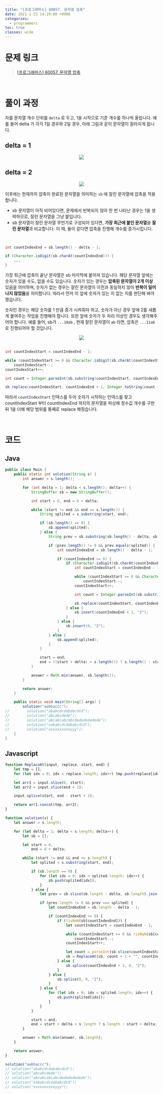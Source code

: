 ```yaml
---
title: "[프로그래머스] 60057. 문자열 압축"
date: 2021-1-23 14:19:00 +0900
categories:
  - programmers
toc: true
classes: wide
---
```


# 문제 링크

> [[프로그래머스] 60057. 문자열 압축](https://programmers.co.kr/learn/courses/30/lessons/60057)

<br>

# 풀이 과정

자를 문자열 개수 단위를 `delta` 로 두고, 1을 시작으로 기준 개수를 하나씩 올립니다. 예를 들어 delta 가 각각 1일 경우와 2일 경우, 아래 그림과 같이 문자열이 잘라지게 됩니다.

## delta = 1

<center><img src="http://dl.dropbox.com/s/4d3ogpsz739exqo/%ED%94%84%EB%A1%9C%EA%B7%B8%EB%9E%98%EB%A8%B8%EC%8A%A4-60057_%EB%AC%B8%EC%9E%90%EC%97%B4%20%EC%95%95%EC%B6%95-1.png"></center>

## delta = 2

<center><img src="http://dl.dropbox.com/s/9t2gv8fj77edc7b/%ED%94%84%EB%A1%9C%EA%B7%B8%EB%9E%98%EB%A8%B8%EC%8A%A4-60057_%EB%AC%B8%EC%9E%90%EC%97%B4%20%EC%95%95%EC%B6%95-2.png"></center>

이후에는 현재까지 압축이 완료된 문자열을 의미하는 `sb` 에 잘린 문자열에 압축을 적용합니다.

- sb 문자열이 아직 비어있다면, 문제에서 반복되지 않아 한 번 나타난 경우는 1을 생략하므로, 잘린 문자열을 그냥 붙입니다.
- sb 문자열이 잘린 문자열 무언가로 구성되어 있다면, **가장 최근에 붙인 문자열**을 **잘린 문자열**과 비교합니다. 이 때, 둘이 같다면 압축을 진행해 개수를 증가시킵니다.

<br>

```java
int countIndexEnd = sb.length() - delta - 1;

if (Character.isDigit(sb.charAt(countIndexEnd))) {
	...
}
```

가장 최근에 압축이 끝난 문자열은 sb 마지막에 붙어져 있습니다. 해당 문자열 앞에는 숫자가 있을 수도, 없을 수도 있습니다. 숫자가 있는 경우는 **압축된 문자열이 2개 이상** 있음을 의미하며, 숫자가 없는 경우는 잘린 문자열이 이전과 동일하지 않아 **반복이 일어나지 않았음**을 의미합니다. 따라서 먼저 이 앞에 숫자가 있는 지 없는 지를 판단해 봐야 했습니다.

숫자인 경우는 해당 숫자를 1 만큼 증가 시켜줘야 하고, 숫자가 아닌 경우 앞에 2를 새롭게 붙여주는 작업을 진행해야 합니다. 또한 앞에 숫자가 두 자리 이상인 경우도 생각해주어야 합니다. 예를 들어, sb가 `...10ab` , 현재 잘린 문자열이 `ab` 라면, 압축은 `...11ab` 로 진행되어야 할 것입니다.

<center><img src="http://dl.dropbox.com/s/1rsgi11jdelu04t/%ED%94%84%EB%A1%9C%EA%B7%B8%EB%9E%98%EB%A8%B8%EC%8A%A4-60057_%EB%AC%B8%EC%9E%90%EC%97%B4%20%EC%95%95%EC%B6%95-3.png"></center>

<br>

```java
int countIndexStart = countIndexEnd - 1;

while (countIndexStart >= 0 && Character.isDigit(sb.charAt(countIndexStart)))
    countIndexStart--;
countIndexStart++;

int count = Integer.parseInt(sb.substring(countIndexStart, countIndexEnd + 1));

sb.replace(countIndexStart, countIndexEnd + 1, Integer.toString(count + 1));
```

따라서 `countIndexStart` 인덱스를 두어 숫자가 시작하는 인덱스를 찾고 countIndexStart 부터 countIndexEnd 까지의 문자열을 파싱해 정수값 개수를 구한 뒤 1을 더해 해당 범위를 통째로 replace 해줬습니다.

<br>

# 코드

## Java

```java
public class Main {
    public static int solution(String s) {
        int answer = s.length();

        for (int delta = 1; delta < s.length(); delta++) {
            StringBuffer sb = new StringBuffer();

            int start = 0, end = 0 + delta;

            while (start != end && end <= s.length()) {
                String splited = s.substring(start, end);

                if (sb.length() == 0) {
                    sb.append(splited);
                } else {
                    String prev = sb.substring(sb.length() - delta, sb.length());

                    if (prev.length() != 0 && prev.equals(splited)) {
                        int countIndexEnd = sb.length() - delta - 1;

                        if (countIndexEnd >= 0) {
                            if (Character.isDigit(sb.charAt(countIndexEnd))) {
                                int countIndexStart = countIndexEnd - 1;

                                while (countIndexStart >= 0 && Character.isDigit(sb.charAt(countIndexStart)))
                                    countIndexStart--;
                                countIndexStart++;

                                int count = Integer.parseInt(sb.substring(countIndexStart, countIndexEnd + 1));

                                sb.replace(countIndexStart, countIndexEnd + 1, Integer.toString(count + 1));
                            } else {
                                sb.insert(countIndexEnd + 1, "2");
                            }
                        } else {
                            sb.insert(0, "2");
                        }
                    } else {
                        sb.append(splited);
                    }
                }

                start = end;
                end = ((start + delta) > s.length()) ? s.length() : start + delta;
            }

            answer = Math.min(answer, sb.length());
        }

        return answer;
    }

    public static void main(String[] args) {
        solution("aabbaccc");
//        solution("ababcdcdababcdcd");
//        solution("abcabcdede");
//        solution("abcabcabcabcdededededede");
//        solution("xababcdcdababcdcd");
//        solution("xxxxxxxxxxyyy");
    }
}
```

## Javascript

```javascript
function ReplaceAt(input, replace, start, end) {
    let tmp = [];
    for (let idx = 0; idx < replace.length; idx++) tmp.push(replace[idx]);

    let arr1 = input.slice(0, start);
    let arr2 = input.slice(end + 1);

    input.splice(start, end - start + 1);

    return arr1.concat(tmp, arr2);
}

function solution(s) {
    let answer = s.length;

    for (let delta = 1; delta < s.length; delta++) {
        let sb = [];

        let start = 0,
            end = 0 + delta;

        while (start != end && end <= s.length) {
            let splited = s.substring(start, end);

            if (sb.length == 0) {
                for (let idx = 0; idx < splited.length; idx++) {
                    sb.push(splited[idx]);
                }
            } else {
                let prev = sb.slice(sb.length - delta, sb.length).join("");

                if (prev.length != 0 && prev === splited) {
                    let countIndexEnd = sb.length - delta - 1;

                    if (countIndexEnd >= 0) {
                        if (!isNaN(sb[countIndexEnd])) {
                            let countIndexStart = countIndexEnd - 1;

                            while (countIndexStart >= 0 && !isNaN(sb[countIndexStart]))
                                countIndexStart--;
                            countIndexStart++;

                            let count = parseInt(sb.slice(countIndexStart, countIndexEnd + 1).join(""));
                            sb = ReplaceAt(sb, count + 1 + "", countIndexStart, countIndexEnd);
                        } else {
                            sb.splice(countIndexEnd + 1, 0, "2");
                        }
                    } else {
                        sb.splice(0, 0, "2");
                    }
                } else {
                    for (let idx = 0; idx < splited.length; idx++) {
                        sb.push(splited[idx]);
                    }
                }
            }

            start = end;
            end = start + delta > s.length ? s.length : start + delta;
        }

        answer = Math.min(answer, sb.length);
    }

    return answer;
}

solution("aabbaccc");
// solution("ababcdcdababcdcd");
// solution("abcabcdede");
// solution("abcabcabcabcdededededede");
// solution("xababcdcdababcdcd");
// solution("xxxxxxxxxxyyy");
```
